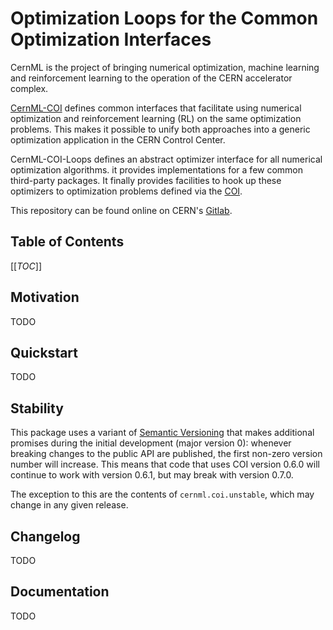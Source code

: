 Optimization Loops for the Common Optimization Interfaces
=========================================================

CernML is the project of bringing numerical optimization, machine learning and
reinforcement learning to the operation of the CERN accelerator complex.

[CernML-COI][] defines common interfaces that facilitate using numerical
optimization and reinforcement learning (RL) on the same optimization problems.
This makes it possible to unify both approaches into a generic optimization
application in the CERN Control Center.

CernML-COI-Loops defines an abstract optimizer interface for all numerical
optimization algorithms. it provides implementations for a few common
third-party packages. It finally provides facilities to hook up these
optimizers to optimization problems defined via the [COI][CernML-COI].

This repository can be found online on CERN's [Gitlab][].

[Gitlab]: https://gitlab.cern.ch/geoff/cernml-coi-loops/
[CernML-COI]: https://gitlab.cern.ch/geoff/cernml-coi/

Table of Contents
-----------------

[[_TOC_]]

Motivation
----------

TODO

Quickstart
----------

TODO

Stability
---------

This package uses a variant of [Semantic Versioning](https://semver.org/) that
makes additional promises during the initial development (major version 0):
whenever breaking changes to the public API are published, the first non-zero
version number will increase. This means that code that uses COI version 0.6.0
will continue to work with version 0.6.1, but may break with version 0.7.0.

The exception to this are the contents of `cernml.coi.unstable`, which may
change in any given release.

Changelog
---------

TODO

Documentation
-------------

TODO
